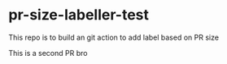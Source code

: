 # pr-size-labeller-test
This repo is to build an git action to add label based on PR size

This is a second PR bro

